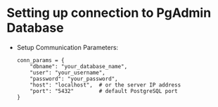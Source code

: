 # Setting up connection to PgAdmin Database

- Setup Communication Parameters:
    ```
    conn_params = {
        "dbname": "your_database_name",
        "user": "your_username",
        "password": "your_password",
        "host": "localhost",  # or the server IP address
        "port": "5432"        # default PostgreSQL port
    }
    ```

